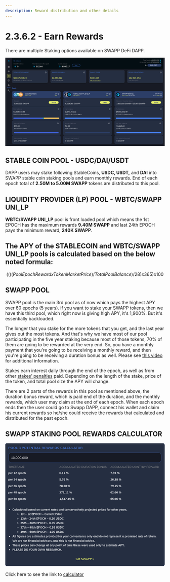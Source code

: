 ```yaml
---
description: Reward distribution and other details
---
```


# 2.3.6.2 - Earn Rewards

There are multiple Staking options available on SWAPP DeFi DAPP.

![SWAPP DEFI DAPP VIEW](.gitbook/assets/screen-shot-2021-09-26-at-3.14.55-pm.png)

## STABLE COIN POOL - USDC/DAI/USDT

DAPP users may stake following StableCoins, **USDC, USDT,** and **DAI** into SWAPP stable coin staking pools and earn monthly rewards. End of each epoch total of **2.50M to 5.00M SWAPP** tokens are distributed to this pool.

## LIQUIDITY PROVIDER (LP) POOL - WBTC/SWAPP UNI\_LP

**WBTC/SWAPP UNI\_LP** pool is front loaded pool which means the 1st EPOCH has the maximum rewards **9.40M SWAPP** and last 24th EPOCH pays the minimum reward, **240K SWAPP**.

## The APY of the STABLECOIN and  WBTC/SWAPP UNI\_LP pools is calculated based on the below noted formula:

$$
((((Pool Epoch Reward x Token Market Price)/Total Pool Balance)/28)x365)x100
$$

## SWAPP POOL

SWAPP pool is the main 3rd pool as of now which pays the highest APY over 60 epochs (5 years). if you want to stake your SWAPP tokens, then we have this third pool, which right now is giving high APY, it's 1,900%. But it's essentially backloaded.

The longer that you stake for the more tokens that you get, and the last year gives out the most tokens. And that's why we have most of our pool participating in the five year staking because most of those tokens, 70% of them are going to be rewarded at the very end. So, you have a monthly payment that you're going to be receiving a monthly reward, and then you're going to be receiving a duration bonus as well. Please see [this video](https://vimeo.com/587617636) for additional information.

Stakes earn interest daily through the end of the epoch, as well as from other [stakes’ penalties](staking.md) paid. Depending on the length of the stake, price of the token, and total pool size the APY will change.

There are 2 parts of the rewards in this pool as mentioned above, the duration bonus reward, which is paid end of the duration, and the monthly rewards, which user may claim at the end of each epoch. When each epoch ends then the user could go to Swapp DAPP, connect his wallet and claim his current rewards so he/she could receive the rewards that calculated and distributed for the past epoch.

## SWAPP STAKING POOL REWARDS CALCULATOR

![SWAPP STAKING POOL REWARDS CALCULATOR](.gitbook/assets/screen-shot-2021-09-26-at-4.51.38-pm.png)

Click here to see the link to [calculator ](https://swapp-dev.hubio.dev/widgets/calculator)
